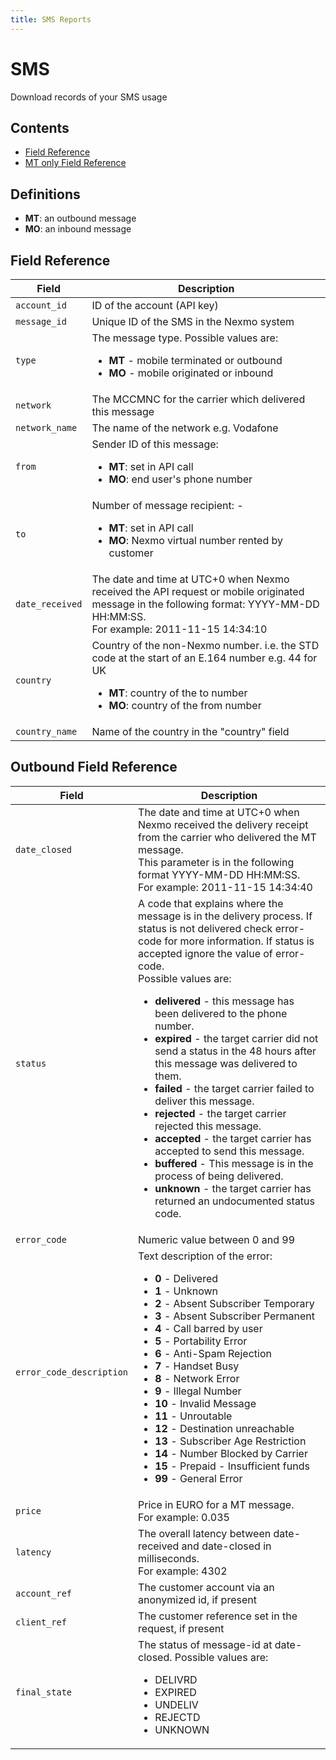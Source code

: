 ```yaml
---
title: SMS Reports
---
```


# SMS

Download records of your SMS usage

## Contents

* [Field Reference](#field-reference)
* [MT only Field Reference](#outbound-field-reference)

## Definitions

* __MT__: an outbound message
* __MO__: an inbound message

## Field Reference

| Field                  | Description                                                                                       |
|------------------------|---------------------------------------------------------------------------------------------------|
| `account_id`             | ID of the account (API key)                                                                       |
| `message_id`             | Unique ID of the SMS in the Nexmo system                                                          |
| `type`                   | The message type.  Possible values are: <ul><li>__MT__ - mobile terminated or outbound</li><li>__MO__ - mobile originated or inbound</li></ul>                                                                          |
| `network`                | The MCCMNC for the carrier which delivered this message                                           |
| `network_name`           | The name of the network e.g. Vodafone                                                             |
| `from`                   | Sender ID of this message: <ul><li>__MT__: set in API call</li><li>__MO__: end user's phone number</li></ul>                                                                                                             |
| `to`                     | Number of message recipient: - <ul><li>__MT__: set in API call</li><li>__MO__: Nexmo virtual number rented by customer</li></ul>  |
| `date_received`          | The date and time at UTC+0 when Nexmo received the API request or mobile originated message in the following format: YYYY-MM-DD HH:MM:SS. <br />For example: 2011-11-15 14:34:10                                                      |
| `country`                | Country of the non-Nexmo number. i.e. the STD code at the start of an E.164 number e.g. 44 for UK <ul><li>__MT__: country of the to number</li><li>__MO__: country of the from number</li></ul>                                                              |
| `country_name`           | Name of the country in the "country" field                                                        |

## Outbound Field Reference

| Field                  | Description                                                                                       |
|------------------------|---------------------------------------------------------------------------------------------------|
| `date_closed`            | The date and time at UTC+0 when Nexmo received the delivery receipt from the carrier who delivered the MT message. <br />This parameter is in the following format YYYY-MM-DD HH:MM:SS. <br />For example: 2011-11-15 14:34:40             |
| `status`                 | A code that explains where the message is in the delivery process. If status is not delivered check error-code for more information. If status is accepted ignore the value of error-code. <br />Possible values are: <ul><li>__delivered__ - this message has been delivered to the phone number.</li><li>__expired__ - the target carrier did not send a status in the 48 hours after this message was delivered to them.</li><li>__failed__ - the target carrier failed to deliver this message.</li><li>__rejected__ - the target carrier rejected this message.</li><li>__accepted__ - the target carrier has accepted to send this message.</li><li>__buffered__ - This message is in the process of being delivered.</li><li>__unknown__ - the target carrier has returned an undocumented status code.</li></ul> |
| `error_code`             | Numeric value between 0 and 99                                                                    |
| `error_code_description` | Text description of the error: <ul><li>__0__ - Delivered</li><li>__1__ - Unknown</li><li>__2__ - Absent Subscriber Temporary</li><li>__3__ - Absent Subscriber Permanent</li><li>__4__ - Call barred by user</li><li>__5__ - Portability Error</li><li>__6__ - Anti-Spam Rejection</li><li>__7__ - Handset Busy</li><li>__8__ - Network Error</li><li>__9__ - Illegal Number</li><li>__10__ - Invalid Message</li><li>__11__ - Unroutable</li><li>__12__ - Destination unreachable</li><li>__13__ - Subscriber Age Restriction</li><li>__14__ - Number Blocked by Carrier</li><li>__15__ - Prepaid - Insufficient funds</li><li>__99__ - General Error</li></ul>       |
| `price`                  | Price in EURO for a MT message. <br />For example: 0.035                                                |
| `latency`                | The overall latency between date-received and date-closed in milliseconds. <br />For example: 4302      |
| `account_ref`            | The customer account via an anonymized id, if present                                   |
| `client_ref`             | The customer reference set in the request, if present                                             |
| `final_state`            | The status of message-id at date-closed. Possible values are: <ul><li>DELIVRD</li><li>EXPIRED</li><li>UNDELIV</li><li>REJECTD</li><li>UNKNOWN</li></ul>                                                                                                       |
